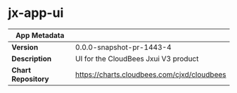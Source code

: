 # jx-app-ui

|App Metadata||
|---|---|
| **Version** | 0.0.0-snapshot-pr-1443-4 |
| **Description** | UI for the CloudBees Jxui V3 product |
| **Chart Repository** | https://charts.cloudbees.com/cjxd/cloudbees |
